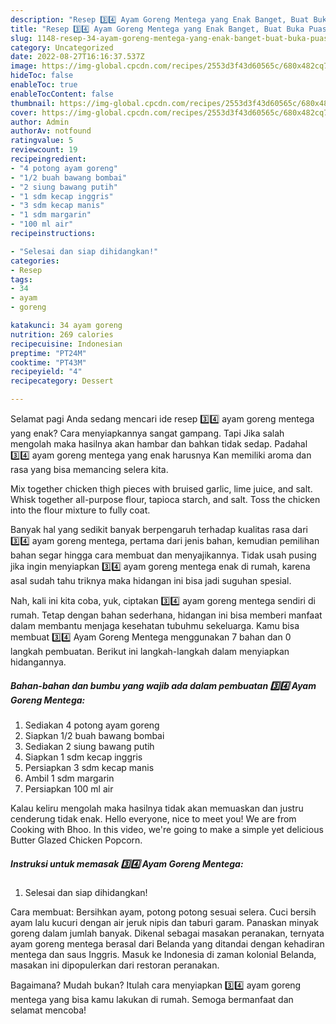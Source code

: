 ```yaml
---
description: "Resep 3️⃣4️⃣ Ayam Goreng Mentega yang Enak Banget, Buat Buka Puasa Menggugah Selera"
title: "Resep 3️⃣4️⃣ Ayam Goreng Mentega yang Enak Banget, Buat Buka Puasa Menggugah Selera"
slug: 1148-resep-34-ayam-goreng-mentega-yang-enak-banget-buat-buka-puasa-menggugah-selera
category: Uncategorized
date: 2022-08-27T16:16:37.537Z
image: https://img-global.cpcdn.com/recipes/2553d3f43d60565c/680x482cq70/34-ayam-goreng-mentega-foto-resep-utama.jpg
hideToc: false
enableToc: true
enableTocContent: false
thumbnail: https://img-global.cpcdn.com/recipes/2553d3f43d60565c/680x482cq70/34-ayam-goreng-mentega-foto-resep-utama.jpg
cover: https://img-global.cpcdn.com/recipes/2553d3f43d60565c/680x482cq70/34-ayam-goreng-mentega-foto-resep-utama.jpg
author: Admin
authorAv: notfound
ratingvalue: 5
reviewcount: 19
recipeingredient:
- "4 potong ayam goreng"
- "1/2 buah bawang bombai"
- "2 siung bawang putih"
- "1 sdm kecap inggris"
- "3 sdm kecap manis"
- "1 sdm margarin"
- "100 ml air"
recipeinstructions:

- "Selesai dan siap dihidangkan!"
categories:
- Resep
tags:
- 34
- ayam
- goreng

katakunci: 34 ayam goreng 
nutrition: 269 calories
recipecuisine: Indonesian
preptime: "PT24M"
cooktime: "PT43M"
recipeyield: "4"
recipecategory: Dessert

---
```



Selamat pagi Anda sedang mencari ide resep 3️⃣4️⃣ ayam goreng mentega yang enak? Cara menyiapkannya sangat gampang. Tapi Jika salah mengolah maka hasilnya akan hambar dan bahkan tidak sedap. Padahal 3️⃣4️⃣ ayam goreng mentega yang enak harusnya Kan memiliki aroma dan rasa yang bisa memancing selera kita.


Mix together chicken thigh pieces with bruised garlic, lime juice, and salt. Whisk together all-purpose flour, tapioca starch, and salt. Toss the chicken into the flour mixture to fully coat.

Banyak hal yang sedikit banyak berpengaruh terhadap kualitas rasa dari 3️⃣4️⃣ ayam goreng mentega, pertama dari jenis bahan, kemudian pemilihan bahan segar hingga cara membuat dan menyajikannya. Tidak usah pusing jika ingin menyiapkan 3️⃣4️⃣ ayam goreng mentega enak di rumah, karena asal sudah tahu triknya maka hidangan ini bisa jadi suguhan spesial.


Nah, kali ini kita coba, yuk, ciptakan 3️⃣4️⃣ ayam goreng mentega sendiri di rumah. Tetap dengan bahan sederhana, hidangan ini bisa memberi manfaat dalam membantu menjaga kesehatan tubuhmu sekeluarga. Kamu bisa membuat 3️⃣4️⃣ Ayam Goreng Mentega menggunakan 7 bahan dan 0 langkah pembuatan. Berikut ini langkah-langkah dalam menyiapkan hidangannya.

<!--inarticleads1-->

##### Bahan-bahan dan bumbu yang wajib ada dalam pembuatan 3️⃣4️⃣ Ayam Goreng Mentega:

1. Sediakan 4 potong ayam goreng
1. Siapkan 1/2 buah bawang bombai
1. Sediakan 2 siung bawang putih
1. Siapkan 1 sdm kecap inggris
1. Persiapkan 3 sdm kecap manis
1. Ambil 1 sdm margarin
1. Persiapkan 100 ml air


Kalau keliru mengolah maka hasilnya tidak akan memuaskan dan justru cenderung tidak enak. Hello everyone, nice to meet you! We are from Cooking with Bhoo. In this video, we&#39;re going to make a simple yet delicious Butter Glazed Chicken Popcorn. 

<!--inarticleads2-->

##### Instruksi untuk memasak 3️⃣4️⃣ Ayam Goreng Mentega:


1. Selesai dan siap dihidangkan!

Cara membuat: Bersihkan ayam, potong potong sesuai selera. Cuci bersih ayam lalu kucuri dengan air jeruk nipis dan taburi garam. Panaskan minyak goreng dalam jumlah banyak. Dikenal sebagai masakan peranakan, ternyata ayam goreng mentega berasal dari Belanda yang ditandai dengan kehadiran mentega dan saus Inggris. Masuk ke Indonesia di zaman kolonial Belanda, masakan ini dipopulerkan dari restoran peranakan. 

Bagaimana? Mudah bukan? Itulah cara menyiapkan 3️⃣4️⃣ ayam goreng mentega yang bisa kamu lakukan di rumah. Semoga bermanfaat dan selamat mencoba!

